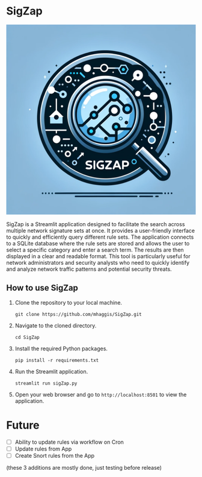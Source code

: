 # SigZap

![SigZap Logo](assets/images/logo.png)


SigZap is a Streamlit application designed to facilitate the search across multiple network signature sets at once. 
It provides a user-friendly interface to quickly and efficiently query different rule sets. 
The application connects to a SQLite database where the rule sets are stored and allows the user to select a specific category 
and enter a search term. The results are then displayed in a clear and readable format. 
This tool is particularly useful for network administrators and security analysts who need to quickly identify and analyze 
network traffic patterns and potential security threats.

## How to use SigZap

1. Clone the repository to your local machine.
   ```
   git clone https://github.com/mhaggis/SigZap.git
   ```
2. Navigate to the cloned directory.
   ```
   cd SigZap
   ```
3. Install the required Python packages.
   ```
   pip install -r requirements.txt
   ```
4. Run the Streamlit application.
   ```
   streamlit run sigZap.py
   ```
5. Open your web browser and go to `http://localhost:8501` to view the application.

# Future

- [ ] Ability to update rules via workflow on Cron
- [ ] Update rules from App
- [ ] Create Snort rules from the App

(these 3 additions are mostly done, just testing before release)